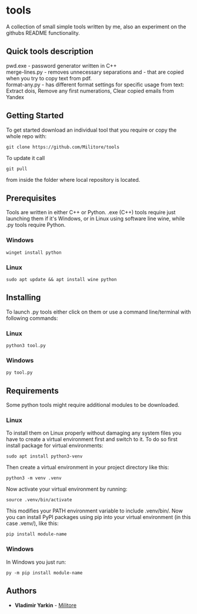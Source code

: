 # tools

A collection of small simple tools written by me, also an experiment on the githubs README functionality.

## Quick tools description
pwd.exe - password generator written in C++ <br />
merge-lines.py - removes unnecessary separations and - that are copied when you try to copy text from pdf.  <br />
format-any.py - has different format settings for specific usage from text: Extract dois, Remove any first numerations, Clear copied emails from Yandex  <br />

## Getting Started

To get started download an individual tool that you require or copy the whole repo with:
```
git clone https://github.com/Militore/tools
```

To update it call 
```
git pull
```
from inside the folder where local repository is located.

## Prerequisites

Tools are written in either C++ or Python. .exe (C++) tools require just launching them if it's Windows, or in Linux using software line wine, while .py tools require Python.

### Windows
```
winget install python
```

### Linux
```
sudo apt update && apt install wine python
```

## Installing

To launch .py tools either click on them or use a command line/terminal with following commands:

### Linux
```
python3 tool.py
```

### Windows
```
py tool.py
```

## Requirements

Some python tools might require additional modules to be downloaded.
### Linux
To install them on Linux properly without damaging any system files you have to create a virtual environment first and switch to it. To do so first install package for virtual environments:
```
sudo apt install python3-venv
```
Then create a virtual environment in your project directory like this:
```
python3 -m venv .venv
```
Now activate your virtual environment by running:
```
source .venv/bin/activate
```
This modifies your PATH environment variable to include .venv/bin/. Now you can install PyPI packages using pip into your virtual environment (in this case .venv/), like this:
```
pip install module-name
```

### Windows
In Windows you just run:
```
py -m pip install module-name
```

## Authors

* **Vladimir Yarkin** - [Militore](https://github.com/Militore)
